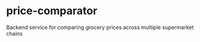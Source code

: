 # price-comparator
 Backend service for comparing grocery prices across multiple supermarket chains
